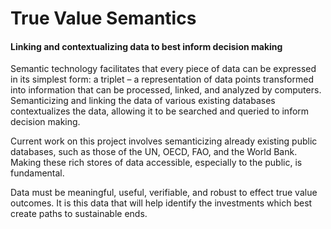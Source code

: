 # True Value Semantics

#### Linking and contextualizing data to best inform decision making

Semantic technology facilitates that every piece of data can be expressed in its simplest form: a triplet – a representation of data points transformed into information that can be processed, linked, and analyzed by computers. Semanticizing and linking the data of various existing databases contextualizes the data, allowing it to be searched and queried to inform decision making.

Current work on this project involves semanticizing already existing public databases, such as those of the UN, OECD, FAO, and the World Bank. Making these rich stores of data accessible, especially to the public, is fundamental.

Data must be meaningful, useful, verifiable, and robust to effect true value outcomes. It is this data that will help identify the investments which best create paths to sustainable ends.

